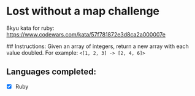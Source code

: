 # Lost without a map challenge

8kyu kata for ruby:
https://www.codewars.com/kata/57f781872e3d8ca2a000007e

## Instructions:
Given an array of integers, return a new array with each value doubled.
For example:
`<[1, 2, 3] -> [2, 4, 6]>`

## Languages completed:

* [x] Ruby 
